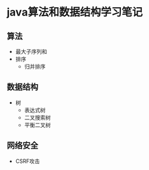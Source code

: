 # java算法和数据结构学习笔记

## 算法

- 最大子序列和
- 排序
  - 归并排序

## 数据结构

* 树
  * 表达式树
  * 二叉搜索树
  * 平衡二叉树

## 网络安全

- CSRF攻击


